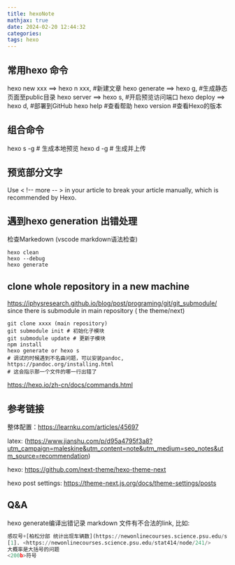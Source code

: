 ```yaml
---
title: hexoNote
mathjax: true
date: 2024-02-20 12:44:32
categories:
tags: hexo
---
```


## 常用hexo 命令

hexo new xxx ==> hexo n xxx, #新建文章
hexo generate ==> hexo g,  #生成静态页面至public目录
hexo server ==> hexo s,  #开启预览访问端口
hexo deploy ==> hexo d,  #部署到GitHub
hexo help  #查看帮助
hexo version  #查看Hexo的版本

## 组合命令

hexo s -g # 生成本地预览
hexo d -g # 生成并上传

## 预览部分文字

Use < !-- more -- > in your article to break your article manually, which is recommended by Hexo.

## 遇到hexo generation 出错处理

检查Markedown (vscode markdown语法检查)

```shell
hexo clean
hexo --debug
hexo generate
```

## clone whole repository in a new machine

<https://iphysresearch.github.io/blog/post/programing/git/git_submodule/>
since there is submodule in main repository ( the theme/next)

```shell
git clone xxxx (main repository)
git submodule init # 初始化子模块
git submodule update # 更新子模块
npm install
hexo generate or hexo s
# 调试的时候遇到不名曲问题，可以安装pandoc, https://pandoc.org/installing.html
# 这会指示那一个文件的哪一行出错了
```

<https://hexo.io/zh-cn/docs/commands.html>

<!-- more -->
## 参考链接

整体配置：<https://learnku.com/articles/45697>

latex: (<https://www.jianshu.com/p/d95a4795f3a8?utm_campaign=maleskine&utm_content=note&utm_medium=seo_notes&utm_source=recommendation>)

hexo: <https://github.com/next-theme/hexo-theme-next>

hexo post settings: <https://theme-next.js.org/docs/theme-settings/posts>


## Q&A
hexo generate编译出错记录
markdown 文件有不合法的link, 比如:
```python
感叹号+[柏松分部 统计出现车辆数](https://newonlinecourses.science.psu.edu/stat414/sites/onlinecourses.science.psu.edu.stat414/files/lesson52/147882_traffic/index.jpg)
[1]. <https://newonlinecourses.science.psu.edu/stat414/node/241/>
大概率是大括号的问题
<200b>符号
```

